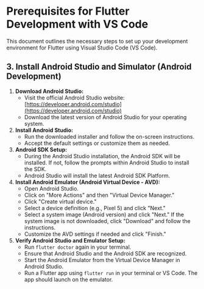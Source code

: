 # Prerequisites for Flutter Development with VS Code

This document outlines the necessary steps to set up your development environment for Flutter using Visual Studio Code (VS Code).

## 3. Install Android Studio and Simulator (Android Development)

1.  **Download Android Studio:**
    - Visit the official Android Studio website: [https://developer.android.com/studio](https://developer.android.com/studio)
    - Download the latest version of Android Studio for your operating system.
2.  **Install Android Studio:**
    - Run the downloaded installer and follow the on-screen instructions.
    - Accept the default settings or customize them as needed.
3.  **Android SDK Setup:**
    - During the Android Studio installation, the Android SDK will be installed. If not, follow the prompts within Android Studio to install the SDK.
    - Android Studio will install the latest Android SDK Platform.
4.  **Install Android Emulator (Android Virtual Device - AVD):**
    - Open Android Studio.
    - Click on "More Actions" and then "Virtual Device Manager."
    - Click "Create virtual device."
    - Select a device definition (e.g., Pixel 5) and click "Next."
    - Select a system image (Android version) and click "Next." If the system image is not downloaded, click "Download" and follow the instructions.
    - Customize the AVD settings if needed and click "Finish."
5.  **Verify Android Studio and Emulator Setup:**
    - Run `flutter doctor` again in your terminal.
    - Ensure that Android Studio and the Android SDK are recognized.
    - Start the Android Emulator from the Virtual Device Manager in Android Studio.
    - Run a Flutter app using `flutter run` in your terminal or VS Code. The app should launch on the emulator.
